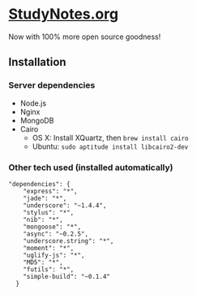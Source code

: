 # [StudyNotes.org](http://studynotes.org)

Now with 100% more open source goodness!

## Installation

### Server dependencies
- Node.js
- Nginx
- MongoDB
- Cairo
  - OS X: Install XQuartz, then `brew install cairo`
  - Ubuntu: `sudo aptitude install libcairo2-dev`

### Other tech used (installed automatically)

```
"dependencies": {
    "express": "*",
    "jade": "*",
    "underscore": "~1.4.4",
    "stylus": "*",
    "nib": "*",
    "mongoose": "*",
    "async": "~0.2.5",
    "underscore.string": "*",
    "moment": "*",
    "uglify-js": "*",
    "MD5": "*",
    "futils": "*",
    "simple-build": "~0.1.4"
  }
```
